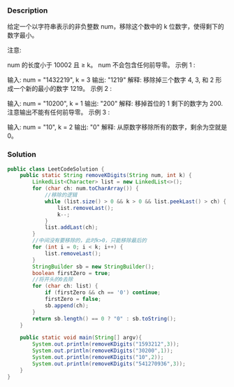### Description

给定一个以字符串表示的非负整数 num，移除这个数中的 k 位数字，使得剩下的数字最小。

注意:

num 的长度小于 10002 且 ≥ k。
num 不会包含任何前导零。
示例 1 :

输入: num = "1432219", k = 3
输出: "1219"
解释: 移除掉三个数字 4, 3, 和 2 形成一个新的最小的数字 1219。
示例 2 :

输入: num = "10200", k = 1
输出: "200"
解释: 移掉首位的 1 剩下的数字为 200. 注意输出不能有任何前导零。
示例 3 :

输入: num = "10", k = 2
输出: "0"
解释: 从原数字移除所有的数字，剩余为空就是0。



### Solution

```java
public class LeetCodeSolution {
    public static String removeKDigits(String num, int k) {
        LinkedList<Character> list = new LinkedList<>();
        for (char ch: num.toCharArray()) {
            //移除的逻辑
            while (list.size() > 0 && k > 0 && list.peekLast() > ch) {
                list.removeLast();
                k--;
            }
            list.addLast(ch);
        }
        //中间没有要移除的，此时k>0，只能移除最后的
        for (int i = 0; i < k; i++) {
            list.removeLast();
        }
        StringBuilder sb = new StringBuilder();
        boolean firstZero = true;
        //将开头的0去除
        for (char ch: list) {
            if (firstZero && ch == '0') continue;
            firstZero = false;
            sb.append(ch);
        }
        return sb.length() == 0 ? "0" : sb.toString();
    }

    public static void main(String[] argv){
        System.out.println(removeKDigits("1593212",3));
        System.out.println(removeKDigits("30200",1));
        System.out.println(removeKDigits("10",2));
        System.out.println(removeKDigits("541270936",3));
    }
}

```




